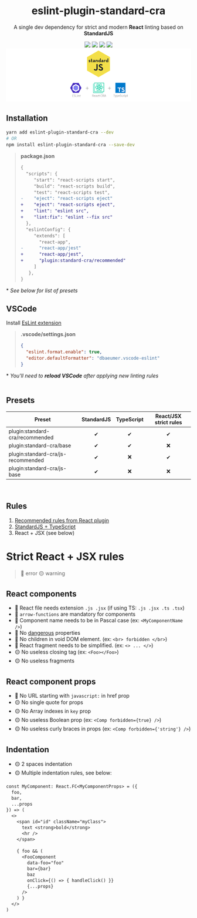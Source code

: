 <h1 align="center">eslint-plugin-standard-cra</h1>
<p align="center">A single dev dependency for strict and modern <strong>React</strong> linting based on <strong>StandardJS</strong></p>
<p align="center">
<img src="https://img.shields.io/badge/React+JSX-YES-success">
<img src="https://img.shields.io/badge/Typescript_Support-YES-success">
<img src="https://img.shields.io/badge/Semi-OFF-important">
<img src="https://img.shields.io/badge/Comma--dangle-ON-success">

<img src="./header.png" />
</p>

## Installation

```bash
yarn add eslint-plugin-standard-cra --dev
# OR
npm install eslint-plugin-standard-cra --save-dev
```

> **package.json**
> 
> ```diff
> {
>   "scripts": {
>      "start": "react-scripts start",
>      "build": "react-scripts build",
>      "test": "react-scripts test",
> -    "eject": "react-scripts eject"
> +    "eject": "react-scripts eject",
> +    "lint": "eslint src",
> +    "lint:fix": "eslint --fix src"
>   },
>   "eslintConfig": {
>      "extends": [
>        "react-app",
> -      "react-app/jest"
> +      "react-app/jest",
> +      "plugin:standard-cra/recommended"
>      ]
>    },
> }
> ```
\* *See below for list of presets*

## VSCode
Install [EsLint extension](https://marketplace.visualstudio.com/items?itemName=dbaeumer.vscode-eslint)

> **.vscode/settings.json**
> 
> ```json
> {
>   "eslint.format.enable": true,
>   "editor.defaultFormatter": "dbaeumer.vscode-eslint"
> }
> ```
\* *You'll need to **reload VSCode** after applying new linting rules*
<br /><br />

## Presets

| Preset | StandardJS | TypeScript | React/JSX strict rules |
| --- | :-: | :-: | :-: |
| plugin:standard-cra/recommended | ✔ | ✔ | ✔ |
| plugin:standard-cra/base | ✔ | ✔ | ❌ |
| plugin:standard-cra/js-recommended | ✔ | ❌ | ✔ |
| plugin:standard-cra/js-base | ✔ | ❌ | ❌ |

<br />

## Rules

1) [Recommended rules from React plugin](https://github.com/yannickcr/eslint-plugin-react#list-of-supported-rules)
2) [StandardJS + TypeScript](https://standardjs.com/)
3) React + JSX (see below)

# Strict React + JSX rules
> 🔴 error  🟡 warning

## React components
- 🔴 React file needs extension `.js .jsx` (if using TS: `.js .jsx .ts .tsx`)
- 🔴 `arrow-functions` are mandatory for components
- 🔴 Component name needs to be in Pascal case (ex: `<MyComponentName />`)
- 🔴 No [dangerous](https://reactjs.org/docs/dom-elements.html)  properties
- 🔴 No children in void DOM element. (ex: `<br> forbidden </br>`)
- 🔴 React fragment needs to be simplified. (ex: `<> ... </>`)
- 🟡 No useless closing tag (ex: `<Foo></Foo>`)
- 🟡 No useless fragments

## React component props
- 🔴 No URL starting with `javascript:` in href prop
- 🟡 No single quote for props
- 🟡 No Array indexes in `key` prop
- 🟡 No useless Boolean prop (ex: `<Comp forbidden={true} />`)
- 🟡 No useless curly braces in props (ex: `<Comp forbidden={'string'} />`)

## Indentation
- 🟡 2 spaces indentation
- 🟡 Multiple indentation rules, see below:

```tsx
const MyComponent: React.FC<MyComponentProps> = ({
  foo,
  bar,
  ...props
}) => (
  <>
    <span id="id" className="myClass">
      text <strong>bold</strong>
      <hr />
    </span>

    { foo && (
      <FooComponent
        data-foo="foo"
        bar={bar}
        baz
        onClick={() => { handleClick() }}
        {...props}
      />
    ) }
  </>
)
```
